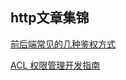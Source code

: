 ## http文章集锦

[前后端常见的几种鉴权方式](https://blog.csdn.net/wang839305939/article/details/78713124)

[ACL 权限管理开发指南](https://leancloud.cn/docs/acl-guide.html)
